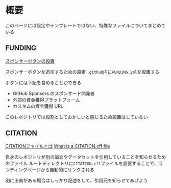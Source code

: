 # 概要

このページには設定やテンプレートではない、特殊なファイルについてまとめている

## FUNDING

[スポンサーボタンの設置](https://docs.github.com/ja/repositories/managing-your-repositorys-settings-and-features/customizing-your-repository/displaying-a-sponsor-button-in-your-repository)

スポンサーボタンを追加するための設定
`.github`内に`FUNDING.yml`を設置する

ボタンには下記を含めることができる

* GitHub Sponsors のスポンサード開発者
* 外部の資金獲得プラットフォーム
* カスタムの資金獲得 URL

このレポジトリでは役割としておかしいと感じるため設置はしていない

## CITATION

[CITATIONファイルとは](https://docs.github.com/ja/repositories/managing-your-repositorys-settings-and-features/customizing-your-repository/about-citation-files)
[What is a CITATION.cff file](https://citation-file-format.github.io/)

自身のレポジトリが別の論文やデータセットを引用していることを知らせるためのファイル
ルートディレクトリに`CITATION.cff`ファイルを設置することで、ランディングページから自動的にリンクされる

別に出典がある場合はしっかり記述をして、引用元を知らせてあげよう
